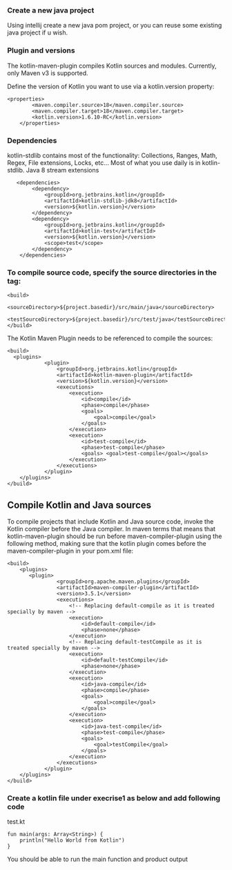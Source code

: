 ### Create a new java project 
Using intellij create a new java pom project, or you can reuse some existing java project if u wish. 

### Plugin and versions
The kotlin-maven-plugin compiles Kotlin sources and modules. Currently, only Maven v3 is supported.

Define the version of Kotlin you want to use via a kotlin.version property:

```
<properties>
        <maven.compiler.source>18</maven.compiler.source>
        <maven.compiler.target>18</maven.compiler.target>
        <kotlin.version>1.6.10-RC</kotlin.version>
    </properties>
```

### Dependencies

kotlin-stdlib contains most of the functionality: Collections, Ranges, Math, Regex, File extensions, Locks, etc... Most of what you use daily is in kotlin-stdlib.
Java 8 stream extensions 

```
   <dependencies>
        <dependency>
            <groupId>org.jetbrains.kotlin</groupId>
            <artifactId>kotlin-stdlib-jdk8</artifactId>
            <version>${kotlin.version}</version>
        </dependency>
        <dependency>
            <groupId>org.jetbrains.kotlin</groupId>
            <artifactId>kotlin-test</artifactId>
            <version>${kotlin.version}</version>
            <scope>test</scope>
        </dependency>
    </dependencies>
```
### To compile source code, specify the source directories in the <build> tag:

```
<build>
    <sourceDirectory>${project.basedir}/src/main/java</sourceDirectory>
        <testSourceDirectory>${project.basedir}/src/test/java</testSourceDirectory>
</build>
```

The Kotlin Maven Plugin needs to be referenced to compile the sources:

```
<build>
  <plugins>
            <plugin>
                <groupId>org.jetbrains.kotlin</groupId>
                <artifactId>kotlin-maven-plugin</artifactId>
                <version>${kotlin.version}</version>
                <executions>
                    <execution>
                        <id>compile</id>
                        <phase>compile</phase>
                        <goals>
                            <goal>compile</goal>
                        </goals>
                    </execution>
                    <execution>
                        <id>test-compile</id>
                        <phase>test-compile</phase>
                        <goals> <goal>test-compile</goal></goals>
                    </execution>
                </executions>
            </plugin>
    </plugins>
</build>
```

## Compile Kotlin and Java sources
To compile projects that include Kotlin and Java source code, invoke the Kotlin compiler before the Java compiler.
In maven terms that means that kotlin-maven-plugin should be run before maven-compiler-plugin using the following method, 
making sure that the kotlin plugin comes before the maven-compiler-plugin in your pom.xml file:

```
<build>
    <plugins>
       <plugin>
                <groupId>org.apache.maven.plugins</groupId>
                <artifactId>maven-compiler-plugin</artifactId>
                <version>3.5.1</version>
                <executions>
                    <!-- Replacing default-compile as it is treated specially by maven -->
                    <execution>
                        <id>default-compile</id>
                        <phase>none</phase>
                    </execution>
                    <!-- Replacing default-testCompile as it is treated specially by maven -->
                    <execution>
                        <id>default-testCompile</id>
                        <phase>none</phase>
                    </execution>
                    <execution>
                        <id>java-compile</id>
                        <phase>compile</phase>
                        <goals>
                            <goal>compile</goal>
                        </goals>
                    </execution>
                    <execution>
                        <id>java-test-compile</id>
                        <phase>test-compile</phase>
                        <goals>
                            <goal>testCompile</goal>
                        </goals>
                    </execution>
                </executions>
            </plugin>
    </plugins>
</build>
```

### Create a kotlin file under execrise1 as below and add following code

test.kt
```
fun main(args: Array<String>) {
    println("Hello World from Kotlin")
}

```
You should be able to run the main function and product output

